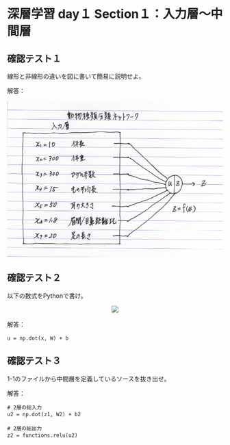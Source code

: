 # 深層学習 day１ Section１：入力層～中間層

## 確認テスト１

線形と非線形の違いを図に書いて簡易に説明せよ。

解答：

   ![GitHub Logo](/images/3_1_1_2_Review_Test_01.png)

## 確認テスト２

以下の数式をPythonで書け。

<p align="center">
  <img src="https://latex.codecogs.com/svg.latex?\begin{align*}u&=w_1x_1+w_2x_2+w_3x_3+w_4x_4+b\\&=\mathbf{W}\mathbf{x}+b\end{align*}" />
</P>

解答：
```
u = np.dot(x, W) + b
```

## 確認テスト３

1-1のファイルから中間層を定義しているソースを抜き出せ。

解答：
```
# 2層の総入力
u2 = np.dot(z1, W2) + b2
    
# 2層の総出力
z2 = functions.relu(u2)
```    
